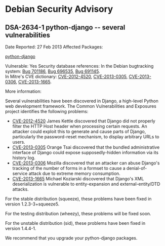 
Debian Security Advisory
========================


DSA-2634-1 python-django -- several vulnerabilities
---------------------------------------------------



Date Reported:
27 Feb 2013
Affected Packages:

[python-django](https://packages.debian.org/src:python-django)

Vulnerable:
Yes
Security database references:
In the Debian bugtracking system: [Bug 701186](https://bugs.debian.org/cgi-bin/bugreport.cgi?bug=701186), [Bug 696535](https://bugs.debian.org/cgi-bin/bugreport.cgi?bug=696535), [Bug 691145](https://bugs.debian.org/cgi-bin/bugreport.cgi?bug=691145).  
In Mitre's CVE dictionary: [CVE-2012-4520](https://security-tracker.debian.org/tracker/CVE-2012-4520), [CVE-2013-0305](https://security-tracker.debian.org/tracker/CVE-2013-0305), [CVE-2013-0306](https://security-tracker.debian.org/tracker/CVE-2013-0306), [CVE-2013-1665](https://security-tracker.debian.org/tracker/CVE-2013-1665).  

More information:

Several vulnerabilities have been discovered in Django, a high-level
Python web development framework. The Common Vulnerabilities and
Exposures project identifies the following problems:


* [CVE-2012-4520](https://security-tracker.debian.org/tracker/CVE-2012-4520)
James Kettle discovered that Django did not properly filter the HTTP
 Host header when processing certain requests. An attacker could exploit
 this to generate and cause parts of Django, particularly the
 password-reset mechanism, to display arbitrary URLs to users.
* [CVE-2013-0305](https://security-tracker.debian.org/tracker/CVE-2013-0305)
Orange Tsai discovered that the bundled administrative interface
 of Django could expose supposedly-hidden information via its history
 log.
* [CVE-2013-0306](https://security-tracker.debian.org/tracker/CVE-2013-0306)
Mozilla discovered that an attacker can abuse Django's tracking of
 the number of forms in a formset to cause a denial-of-service attack
 due to extreme memory consumption.
* [CVE-2013-1665](https://security-tracker.debian.org/tracker/CVE-2013-1665)
Michael Koziarski discovered that Django's XML deserialization is
 vulnerable to entity-expansion and external-entity/DTD attacks.


For the stable distribution (squeeze), these problems have been fixed in
version 1.2.3-3+squeeze5.


For the testing distribution (wheezy), these problems will be fixed soon.


For the unstable distribution (sid), these problems have been fixed in
version 1.4.4-1.


We recommend that you upgrade your python-django packages.





